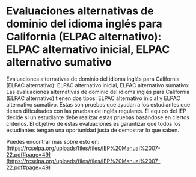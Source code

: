# Evaluaciones alternativas de dominio del idioma inglés para California (ELPAC alternativo): ELPAC alternativo inicial, ELPAC alternativo sumativo
Evaluaciones alternativas de dominio del idioma inglés para California (ELPAC alternativo): ELPAC alternativo inicial, ELPAC alternativo sumativo: Las evaluaciones alternativas de dominio del idioma inglés para California (ELPAC alternativo) tienen dos tipos: ELPAC alternativo inicial y ELPAC alternativo sumativo. Estas son pruebas que ayudan a los estudiantes que tienen dificultades con las pruebas de inglés regulares. El equipo del IEP decide si un estudiante debe realizar estas pruebas basándose en ciertos criterios. El objetivo de estas evaluaciones es garantizar que todos los estudiantes tengan una oportunidad justa de demostrar lo que saben.

Puedes encontrar más sobre esto en: [https://rcselpa.org/uploads/files/files/IEP%20Manual%2007-22.pdf#page=49](https://rcselpa.org/uploads/files/files/IEP%20Manual%2007-22.pdf#page=49)
